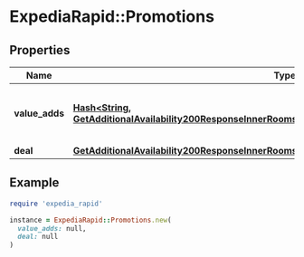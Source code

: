 # ExpediaRapid::Promotions

## Properties

| Name | Type | Description | Notes |
| ---- | ---- | ----------- | ----- |
| **value_adds** | [**Hash&lt;String, GetAdditionalAvailability200ResponseInnerRoomsInnerRatesInnerPromotionsValueAddsValue&gt;**](GetAdditionalAvailability200ResponseInnerRoomsInnerRatesInnerPromotionsValueAddsValue.md) | A collection of value adds that apply to this rate. | [optional] |
| **deal** | [**GetAdditionalAvailability200ResponseInnerRoomsInnerRatesInnerPromotionsDeal**](GetAdditionalAvailability200ResponseInnerRoomsInnerRatesInnerPromotionsDeal.md) |  | [optional] |

## Example

```ruby
require 'expedia_rapid'

instance = ExpediaRapid::Promotions.new(
  value_adds: null,
  deal: null
)
```

